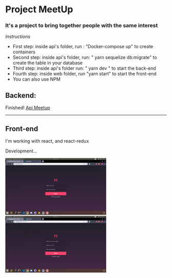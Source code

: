 <h1>Project MeetUp</h1>
<h3>It's a project to bring together people with the same interest</h3>
<i>Instructions</i>
<ul>
  <li>First step: inside api's folder, run : "Docker-compose up"  to create containers</li>
  <li>Second step: inside api's folder,  run: " yarn sequelize db:migrate" to create the table in your database</li>
  <li>Third step: inside api's folder run: " yarn dev " to start the back-end</li>
  <li>Fourth step: inside web folder, run "yarn start" to start the front-end</li>
  <li> You can also use NPM</li>
</ul>

<h2>Backend: </h2>
Finished! 
<a href="api">Api Meetup</a>

<hr>

<h2>Front-end</h2>
I'm working with react, and react-redux <br>

Development...

<p>
  <img src="_images/meet1.png" width="315" />
  <img src="_images/meet2.png" width="315" />
</p>
